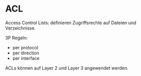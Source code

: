 # ACL

Access Control Lists: definieren Zugriffsrechte auf Dateien und Verzeichnisse.

3P Regeln:

- per protocol
- per direction
- per interface

ACLs können auf Layer 2 und Layer 3 angewendet werden.
